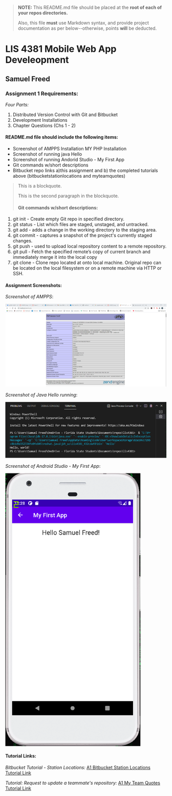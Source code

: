 > **NOTE:** This README.md file should be placed at the **root of each of your repos directories.**
>
>Also, this file **must** use Markdown syntax, and provide project documentation as per below--otherwise, points **will** be deducted.
>

# LIS 4381 Mobile Web App Develeopment

## Samuel Freed

### Assignment 1 Requirements:

*Four Parts:*

1. Distributed Version Control with Git and Bitbucket
2. Development Installations
3. Chapter Questions (Chs 1 - 2)

#### README.md file should include the following items:

* Screenshot of AMPPS Installation MY PHP Installation
* Screenshot of running java Hello
* Screenshot of running Andorid Studio - My First App
* Git commands w/short descriptions
* Bitbucket repo links a)this assignment and b) the completed tutorials above (bitbucketstationlocations and myteamquotes)

> This is a blockquote.
> 
> This is the second paragraph in the blockquote.
>
> #### Git commands w/short descriptions:

1. git init - Create empty Git repo in specified directory.
2. git status - List which files are staged, unstaged, and untracked.
3. git add - adds a change in the working directory to the staging area.
4. git commit - captures a snapshot of the project's currently staged changes.
5. git push - used to upload local repository content to a remote repository.
6. git pull - Fetch the specified remote’s copy of current branch and
immediately merge it into the local copy
7. git clone - Clone repo located at <repo> onto local machine. Original repo can be
located on the local filesystem or on a remote machine via HTTP or SSH.

#### Assignment Screenshots:

*Screenshot of AMPPS*:

![Ampps Running Screenshot](img/ampps_install.png)

*Screenshot of Java Hello running*:

![JDK java Hello Screenshot](img/jdk_install.png)

*Screenshot of Android Studio - My First App*:

![Android Studio Installation Screenshot](img/android.png)


#### Tutorial Links:

*Bitbucket Tutorial - Station Locations:*
[A1 Bitbucket Station Locations Tutorial Link](https://bitbucket.org/sgf19b/bitbucketstationlocations/ "Bitbucket Station Locations")

*Tutorial: Request to update a teammate's repository:*
[A1 My Team Quotes Tutorial Link](https://bitbucket.org/sgf19b/myteamquotes/ "My Team Quotes Tutorial")